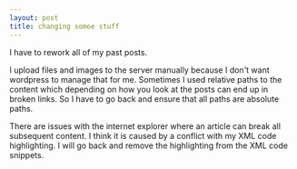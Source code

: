 ```yaml
---
layout: post
title: changing somoe stuff
---
```


I have to rework all of my past posts.

I upload files and images to the server manually because I don't want wordpress to manage that for me. Sometimes I used relative paths to the content which depending on how you look at the posts can end up in broken links. So I have to go back and ensure that all paths are absolute paths.

There are issues with the internet explorer where an article can break all subsequent content. I think it is caused by a conflict with my XML code highlighting. I will go back and remove the highlighting from the XML code snippets.

